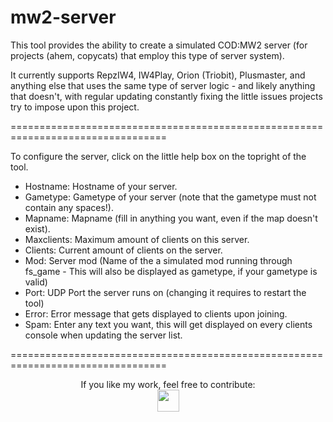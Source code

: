 mw2-server
=================================================================================

This tool provides the ability to create a simulated COD:MW2 server (for projects (ahem, copycats) that employ this type of server system).

It currently supports RepzIW4, IW4Play, Orion (Triobit), Plusmaster, and anything else that uses the same type of server logic - and likely anything that doesn't, with regular updating constantly fixing the little issues projects try to impose upon this project.

=================================================================================

To configure the server, click on the little help box on the topright of the tool. 

- Hostname: Hostname of your server.
- Gametype: Gametype of your server (note that the gametype must not contain any spaces!).
- Mapname: Mapname (fill in anything you want, even if the map doesn't exist).
- Maxclients: Maximum amount of clients on this server.
- Clients: Current amount of clients on the server.
- Mod: Server mod (Name of the a simulated mod running through fs_game - This will also be displayed as gametype, if your gametype is valid)
- Port: UDP Port the server runs on (changing it requires to restart the tool)
- Error: Error message that gets displayed to clients upon joining.
- Spam: Enter any text you want, this will get displayed on every clients console when updating the server list.

=================================================================================

<p align="center">If you like my work, feel free to contribute:<br> 
<a href="http://momo5504.square7.de/donate.html"><img height="35" src="http://momo5504.square7.de/Donate.png" /></a></p>
